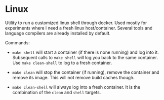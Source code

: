 # Linux

Utility to run a customized linux shell through docker. Used mostly for experiments where I need a fresh linux host/container. Several tools and language compilers are already installed by default.

Commands:

* `make shell` will start a container (if there is none running) and log into it. Subsequent calls to `make shell` will log you back to the same container. Use `make clean-shell` to log to a fresh container.

* `make clean` will stop the container (if running), remove the container and remove its image. This will not remove build caches though.

* `make clean-shell` will always log into a fresh container. It is the combination of the `clean` and `shell` targets.